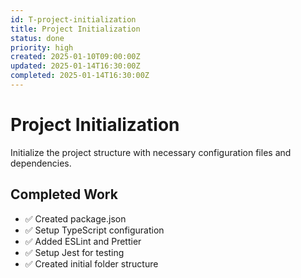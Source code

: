 ```yaml
---
id: T-project-initialization
title: Project Initialization
status: done
priority: high
created: 2025-01-10T09:00:00Z
updated: 2025-01-14T16:30:00Z
completed: 2025-01-14T16:30:00Z
---
```


# Project Initialization

Initialize the project structure with necessary configuration files and dependencies.

## Completed Work

- ✅ Created package.json
- ✅ Setup TypeScript configuration
- ✅ Added ESLint and Prettier
- ✅ Setup Jest for testing
- ✅ Created initial folder structure

